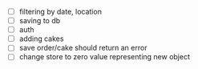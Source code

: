 - [ ] filtering by date, location
- [ ] saving to db
- [ ] auth
- [ ] adding cakes 
- [ ] save order/cake should return an error
- [ ] change store to zero value representing new object